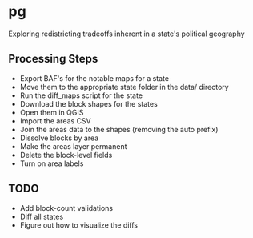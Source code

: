 # pg
Exploring redistricting tradeoffs inherent in a state's political geography

## Processing Steps

* Export BAF's for the notable maps for a state
* Move them to the appropriate state folder in the data/ directory
* Run the diff_maps script for the state
* Download the block shapes for the states
* Open them in QGIS
* Import the areas CSV
* Join the areas data to the shapes (removing the auto prefix)
* Dissolve blocks by area
* Make the areas layer permanent
* Delete the block-level fields
* Turn on area labels

## TODO

* Add block-count validations
* Diff all states
* Figure out how to visualize the diffs